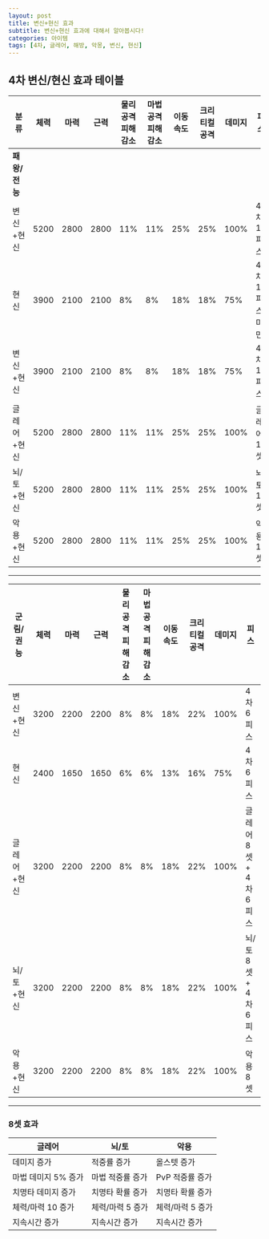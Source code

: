```yaml
---
layout: post
title: 변신+현신 효과
subtitle: 변신+현신 효과에 대해서 알아봅시다!
categories: 아이템
tags: [4차, 글레어, 해방, 악몽, 변신, 현신]
---
```


## 4차 변신/현신 효과 테이블

| **분류**    | **체력** | **마력** | **근력** | **물리공격 피해 감소** | **마법공격 피해 감소** | **이동속도** | **크리티컬 공격** | **데미지** | **피스**   | **특이사항** |
|-------------|----------|----------|----------|-----------------------|-----------------------|--------------|------------------|------------|------------|--------------|
| **패왕/전능** |          |          |          |                       |                       |              |                  |            |            |              |
| 변신+현신   | 5200     | 2800     | 2800     | 11%                   | 11%                   | 25%          | 25%              | 100%       | 4차 12피스 | 변신 가능    |
| 현신        | 3900     | 2100     | 2100     | 8%                    | 8%                    | 18%          | 18%              | 75%        | 4차 12피스 미만 | 변신 불가 |
| 변신+현신   | 3900     | 2100     | 2100     | 8%                    | 8%                    | 18%          | 18%              | 75%        | 4차 12피스 | 75% 적용    |
| 글레어+현신 | 5200     | 2800     | 2800     | 11%                   | 11%                   | 25%          | 25%              | 100%       | 글레어 12셋 | 변신 가능    |
| 뇌/토+현신  | 5200     | 2800     | 2800     | 11%                   | 11%                   | 25%          | 25%              | 100%       | 뇌/토 12셋 | 변신 가능    |
| 악용+현신   | 5200     | 2800     | 2800     | 11%                   | 11%                   | 25%          | 25%              | 100%       | 악용 12셋 | 변신 가능    |

---

| **군림/권능** | **체력** | **마력** | **근력** | **물리공격 피해 감소** | **마법공격 피해 감소** | **이동속도** | **크리티컬 공격** | **데미지** | **피스**   | **특이사항** |
|---------------|----------|----------|----------|-----------------------|-----------------------|--------------|------------------|------------|------------|--------------|
| 변신+현신     | 3200     | 2200     | 2200     | 8%                    | 8%                    | 18%          | 22%              | 100%       | 4차 6피스 | 변신 가능    |
| 현신          | 2400     | 1650     | 1650     | 6%                    | 6%                    | 13%          | 16%              | 75%        | 4차 6피스 | 변신 불가    |
| 글레어+현신   | 3200     | 2200     | 2200     | 8%                    | 8%                    | 18%          | 22%              | 100%       | 글레어 8셋 + 4차 6피스 | 변신 가능 |
| 뇌/토+현신    | 3200     | 2200     | 2200     | 8%                    | 8%                    | 18%          | 22%              | 100%       | 뇌/토 8셋 + 4차 6피스 | 변신 가능 |
| 악용+현신     | 3200     | 2200     | 2200     | 8%                    | 8%                    | 18%          | 22%              | 100%       | 악용 8셋 | 변신 가능    |

---

### 8셋 효과

| **글레어** | **뇌/토**   | **악용**   |
|------------|-------------|------------|
| 데미지 증가 | 적중률 증가 | 올스텟 증가 |
| 마법 데미지 5% 증가 | 마법 적중률 증가 | PvP 적중률 증가 |
| 치명타 데미지 증가 | 치명타 확률 증가 | 치명타 확률 증가 |
| 체력/마력 10 증가 | 체력/마력 5 증가 | 체력/마력 5 증가 |
| 지속시간 증가 | 지속시간 증가 | 지속시간 증가 |
